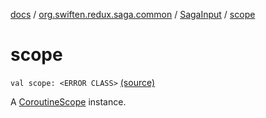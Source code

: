 [docs](../../index.md) / [org.swiften.redux.saga.common](../index.md) / [SagaInput](index.md) / [scope](./scope.md)

# scope

`val scope: <ERROR CLASS>` [(source)](https://github.com/protoman92/KotlinRedux/tree/master/common/common-saga/src/main/kotlin/org/swiften/redux/saga/common/CommonSaga.kt#L39)

A [CoroutineScope](#) instance.

